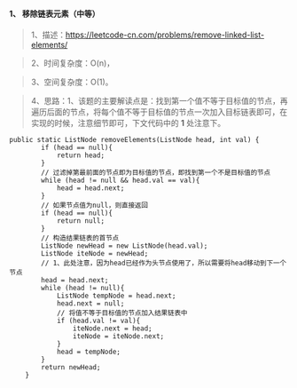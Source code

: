 #### 1、 移除链表元素（中等）
> 1、描述：https://leetcode-cn.com/problems/remove-linked-list-elements/

> 2、时间复杂度：O(n)，

> 3、空间复杂度：O(1)。

> 4、思路：1、该题的主要解读点是：找到第一个值不等于目标值的节点，再遍历后面的节点，将每个值不等于目标值的节点一次加入目标链表即可，在实现的时候，注意细节即可，下文代码中的 **1** 处注意下。


```
public static ListNode removeElements(ListNode head, int val) {
        if (head == null){
            return head;
        }
        // 过滤掉第最前面的节点即为目标值的节点，即找到第一个不是目标值的节点
        while (head != null && head.val == val){
            head = head.next;
        }
        // 如果节点值为null，则直接返回
        if (head == null){
            return null;
        }
        // 构造结果链表的首节点
        ListNode newHead = new ListNode(head.val);
        ListNode iteNode = newHead;
        // 1、此处注意，因为head已经作为头节点使用了，所以需要将head移动到下一个节点
        head = head.next;
        while (head != null){
            ListNode tempNode = head.next;
            head.next = null;
            // 将值不等于目标值的节点加入结果链表中
            if (head.val != val){
                iteNode.next = head;
                iteNode = iteNode.next;
            }
            head = tempNode;
        }
        return newHead;
    }
```
